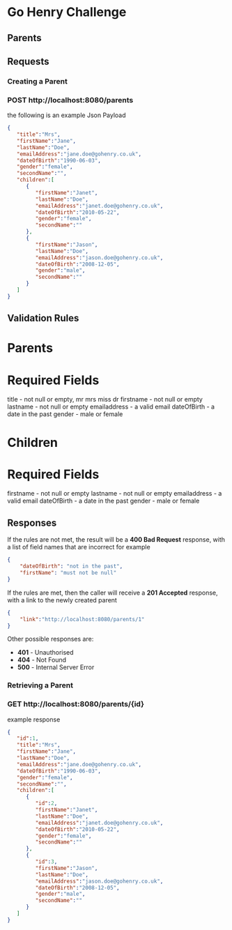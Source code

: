 # Go Henry Challenge



## Parents
## Requests
### Creating a Parent
### POST http://localhost:8080/parents
the following is an example Json Payload
```json
{
   "title":"Mrs",
   "firstName":"Jane",
   "lastName":"Doe",
   "emailAddress":"jane.doe@gohenry.co.uk",
   "dateOfBirth":"1990-06-03",
   "gender":"female",
   "secondName":"",
   "children":[
      {
         "firstName":"Janet",
         "lastName":"Doe",
         "emailAddress":"janet.doe@gohenry.co.uk",
         "dateOfBirth":"2010-05-22",
         "gender":"female",
         "secondName":""
      },
      {
         "firstName":"Jason",
         "lastName":"Doe",
         "emailAddress":"jason.doe@gohenry.co.uk",
         "dateOfBirth":"2008-12-05",
         "gender":"male",
         "secondName":""
      }
   ]
}

```
## Validation Rules
# Parents
# Required Fields
title - not null or empty, mr mrs miss dr
firstname - not null or empty
lastname - not null or empty
emailaddress - a valid email
dateOfBirth - a date in the past
gender - male or female

# Children
# Required Fields
firstname - not null or empty
lastname - not null or empty
emailaddress - a valid email
dateOfBirth - a date in the past
gender - male or female



## Responses

If the rules are not met, the result will be a __400 Bad Request__ response, with a list of field names that are
incorrect
for example
```json
{
    "dateOfBirth": "not in the past",
    "firstName": "must not be null"
}
```

If the rules are met, then the caller will receive a __201 Accepted__ response, with a link to the newly created parent

```json
{
    "link":"http://localhost:8080/parents/1"
}
```

Other possible responses are:
* __401__ - Unauthorised
* __404__ - Not Found
* __500__ - Internal Server Error

### Retrieving a Parent
### GET http://localhost:8080/parents/{id}
example response
```json
{
   "id":1,
   "title":"Mrs",
   "firstName":"Jane",
   "lastName":"Doe",
   "emailAddress":"jane.doe@gohenry.co.uk",
   "dateOfBirth":"1990-06-03",
   "gender":"female",
   "secondName":"",
   "children":[
      {
         "id":2,
         "firstName":"Janet",
         "lastName":"Doe",
         "emailAddress":"janet.doe@gohenry.co.uk",
         "dateOfBirth":"2010-05-22",
         "gender":"female",
         "secondName":""
      },
      {
         "id":3,
         "firstName":"Jason",
         "lastName":"Doe",
         "emailAddress":"jason.doe@gohenry.co.uk",
         "dateOfBirth":"2008-12-05",
         "gender":"male",
         "secondName":""
      }
   ]
}


```


